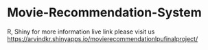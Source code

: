 # Movie-Recommendation-System
R, Shiny
for more information live link please visit us https://arvindkr.shinyapps.io/movierecommendationlpufinalproject/

